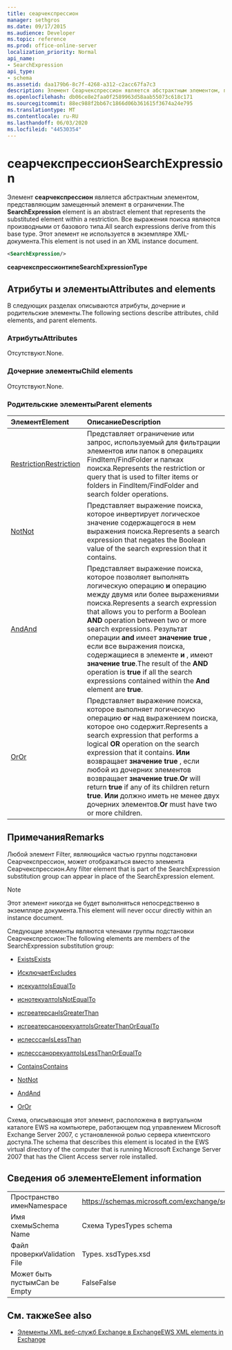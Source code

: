 ```yaml
---
title: сеарчекспрессион
manager: sethgros
ms.date: 09/17/2015
ms.audience: Developer
ms.topic: reference
ms.prod: office-online-server
localization_priority: Normal
api_name:
- SearchExpression
api_type:
- schema
ms.assetid: daa179b6-8c7f-4268-a312-c2acc67fa7c3
description: Элемент Сеарчекспрессион является абстрактным элементом, представляющим замещенный элемент в ограничении. Все выражения поиска являются производными от базового типа. Этот элемент не используется в экземпляре XML-документа.
ms.openlocfilehash: db06ce8e2faa0f2589963d58aab55073c618c171
ms.sourcegitcommit: 88ec988f2bb67c1866d06b361615f3674a24e795
ms.translationtype: MT
ms.contentlocale: ru-RU
ms.lasthandoff: 06/03/2020
ms.locfileid: "44530354"
---
```

# <a name="searchexpression"></a><span data-ttu-id="f818d-105">сеарчекспрессион</span><span class="sxs-lookup"><span data-stu-id="f818d-105">SearchExpression</span></span>

<span data-ttu-id="f818d-106">Элемент **сеарчекспрессион** является абстрактным элементом, представляющим замещенный элемент в ограничении.</span><span class="sxs-lookup"><span data-stu-id="f818d-106">The **SearchExpression** element is an abstract element that represents the substituted element within a restriction.</span></span> <span data-ttu-id="f818d-107">Все выражения поиска являются производными от базового типа.</span><span class="sxs-lookup"><span data-stu-id="f818d-107">All search expressions derive from this base type.</span></span> <span data-ttu-id="f818d-108">Этот элемент не используется в экземпляре XML-документа.</span><span class="sxs-lookup"><span data-stu-id="f818d-108">This element is not used in an XML instance document.</span></span> 
  
```xml
<SearchExpression/>
```

 <span data-ttu-id="f818d-109">**сеарчекспрессионтипе**</span><span class="sxs-lookup"><span data-stu-id="f818d-109">**SearchExpressionType**</span></span>
## <a name="attributes-and-elements"></a><span data-ttu-id="f818d-110">Атрибуты и элементы</span><span class="sxs-lookup"><span data-stu-id="f818d-110">Attributes and elements</span></span>

<span data-ttu-id="f818d-111">В следующих разделах описываются атрибуты, дочерние и родительские элементы.</span><span class="sxs-lookup"><span data-stu-id="f818d-111">The following sections describe attributes, child elements, and parent elements.</span></span>
  
### <a name="attributes"></a><span data-ttu-id="f818d-112">Атрибуты</span><span class="sxs-lookup"><span data-stu-id="f818d-112">Attributes</span></span>

<span data-ttu-id="f818d-113">Отсутствуют.</span><span class="sxs-lookup"><span data-stu-id="f818d-113">None.</span></span>
  
### <a name="child-elements"></a><span data-ttu-id="f818d-114">Дочерние элементы</span><span class="sxs-lookup"><span data-stu-id="f818d-114">Child elements</span></span>

<span data-ttu-id="f818d-115">Отсутствуют.</span><span class="sxs-lookup"><span data-stu-id="f818d-115">None.</span></span>
  
### <a name="parent-elements"></a><span data-ttu-id="f818d-116">Родительские элементы</span><span class="sxs-lookup"><span data-stu-id="f818d-116">Parent elements</span></span>

|<span data-ttu-id="f818d-117">**Элемент**</span><span class="sxs-lookup"><span data-stu-id="f818d-117">**Element**</span></span>|<span data-ttu-id="f818d-118">**Описание**</span><span class="sxs-lookup"><span data-stu-id="f818d-118">**Description**</span></span>|
|:-----|:-----|
|[<span data-ttu-id="f818d-119">Restriction</span><span class="sxs-lookup"><span data-stu-id="f818d-119">Restriction</span></span>](restriction.md) <br/> |<span data-ttu-id="f818d-120">Представляет ограничение или запрос, используемый для фильтрации элементов или папок в операциях FindItem/FindFolder и папках поиска.</span><span class="sxs-lookup"><span data-stu-id="f818d-120">Represents the restriction or query that is used to filter items or folders in FindItem/FindFolder and search folder operations.</span></span>  <br/> |
|[<span data-ttu-id="f818d-121">Not</span><span class="sxs-lookup"><span data-stu-id="f818d-121">Not</span></span>](not.md) <br/> |<span data-ttu-id="f818d-122">Представляет выражение поиска, которое инвертирует логическое значение содержащегося в нем выражения поиска.</span><span class="sxs-lookup"><span data-stu-id="f818d-122">Represents a search expression that negates the Boolean value of the search expression that it contains.</span></span>  <br/> |
|[<span data-ttu-id="f818d-123">And</span><span class="sxs-lookup"><span data-stu-id="f818d-123">And</span></span>](and.md) <br/> |<span data-ttu-id="f818d-124">Представляет выражение поиска, которое позволяет выполнять логическую операцию **и** операцию между двумя или более выражениями поиска.</span><span class="sxs-lookup"><span data-stu-id="f818d-124">Represents a search expression that allows you to perform a Boolean **AND** operation between two or more search expressions.</span></span> <span data-ttu-id="f818d-125">Результат операции **and** имеет **значение true** , если все выражения поиска, содержащиеся в элементе **и** , имеют **значение true**.</span><span class="sxs-lookup"><span data-stu-id="f818d-125">The result of the **AND** operation is **true** if all the search expressions contained within the **And** element are **true**.</span></span>  <br/> |
|[<span data-ttu-id="f818d-126">Or</span><span class="sxs-lookup"><span data-stu-id="f818d-126">Or</span></span>](or.md) <br/> |<span data-ttu-id="f818d-127">Представляет выражение поиска, которое выполняет логическую операцию **or** над выражением поиска, которое оно содержит.</span><span class="sxs-lookup"><span data-stu-id="f818d-127">Represents a search expression that performs a logical **OR** operation on the search expression that it contains.</span></span> <span data-ttu-id="f818d-128">**Или** возвращает **значение true** , если любой из дочерних элементов возвращает **значение true**.</span><span class="sxs-lookup"><span data-stu-id="f818d-128">**Or** will return **true** if any of its children return **true**.</span></span> <span data-ttu-id="f818d-129">**Или** должно иметь не менее двух дочерних элементов.</span><span class="sxs-lookup"><span data-stu-id="f818d-129">**Or** must have two or more children.</span></span>  <br/> |
   
## <a name="remarks"></a><span data-ttu-id="f818d-130">Примечания</span><span class="sxs-lookup"><span data-stu-id="f818d-130">Remarks</span></span>

<span data-ttu-id="f818d-131">Любой элемент Filter, являющийся частью группы подстановки Сеарчекспрессион, может отображаться вместо элемента Сеарчекспрессион.</span><span class="sxs-lookup"><span data-stu-id="f818d-131">Any filter element that is part of the SearchExpression substitution group can appear in place of the SearchExpression element.</span></span>
  
> [!NOTE]
> <span data-ttu-id="f818d-132">Этот элемент никогда не будет выполняться непосредственно в экземпляре документа.</span><span class="sxs-lookup"><span data-stu-id="f818d-132">This element will never occur directly within an instance document.</span></span> 
  
<span data-ttu-id="f818d-133">Следующие элементы являются членами группы подстановки Сеарчекспрессион:</span><span class="sxs-lookup"><span data-stu-id="f818d-133">The following elements are members of the SearchExpression substitution group:</span></span>
  
- [<span data-ttu-id="f818d-134">Exists</span><span class="sxs-lookup"><span data-stu-id="f818d-134">Exists</span></span>](exists.md)
    
- [<span data-ttu-id="f818d-135">Исключает</span><span class="sxs-lookup"><span data-stu-id="f818d-135">Excludes</span></span>](excludes.md)
    
- [<span data-ttu-id="f818d-136">исекуалто</span><span class="sxs-lookup"><span data-stu-id="f818d-136">IsEqualTo</span></span>](isequalto.md)
    
- [<span data-ttu-id="f818d-137">иснотекуалто</span><span class="sxs-lookup"><span data-stu-id="f818d-137">IsNotEqualTo</span></span>](isnotequalto.md)
    
- [<span data-ttu-id="f818d-138">исгреатерсан</span><span class="sxs-lookup"><span data-stu-id="f818d-138">IsGreaterThan</span></span>](isgreaterthan.md)
    
- [<span data-ttu-id="f818d-139">исгреатерсанорекуалто</span><span class="sxs-lookup"><span data-stu-id="f818d-139">IsGreaterThanOrEqualTo</span></span>](isgreaterthanorequalto.md)
    
- [<span data-ttu-id="f818d-140">ислесссан</span><span class="sxs-lookup"><span data-stu-id="f818d-140">IsLessThan</span></span>](islessthan.md)
    
- [<span data-ttu-id="f818d-141">ислесссанорекуалто</span><span class="sxs-lookup"><span data-stu-id="f818d-141">IsLessThanOrEqualTo</span></span>](islessthanorequalto.md)
    
- [<span data-ttu-id="f818d-142">Contains</span><span class="sxs-lookup"><span data-stu-id="f818d-142">Contains</span></span>](contains.md)
    
- [<span data-ttu-id="f818d-143">Not</span><span class="sxs-lookup"><span data-stu-id="f818d-143">Not</span></span>](not.md)
    
- [<span data-ttu-id="f818d-144">And</span><span class="sxs-lookup"><span data-stu-id="f818d-144">And</span></span>](and.md)
    
- [<span data-ttu-id="f818d-145">Or</span><span class="sxs-lookup"><span data-stu-id="f818d-145">Or</span></span>](or.md)
    
<span data-ttu-id="f818d-146">Схема, описывающая этот элемент, расположена в виртуальном каталоге EWS на компьютере, работающем под управлением Microsoft Exchange Server 2007, с установленной ролью сервера клиентского доступа.</span><span class="sxs-lookup"><span data-stu-id="f818d-146">The schema that describes this element is located in the EWS virtual directory of the computer that is running Microsoft Exchange Server 2007 that has the Client Access server role installed.</span></span>
  
## <a name="element-information"></a><span data-ttu-id="f818d-147">Сведения об элементе</span><span class="sxs-lookup"><span data-stu-id="f818d-147">Element information</span></span>

|||
|:-----|:-----|
|<span data-ttu-id="f818d-148">Пространство имен</span><span class="sxs-lookup"><span data-stu-id="f818d-148">Namespace</span></span>  <br/> |https://schemas.microsoft.com/exchange/services/2006/types  <br/> |
|<span data-ttu-id="f818d-149">Имя схемы</span><span class="sxs-lookup"><span data-stu-id="f818d-149">Schema Name</span></span>  <br/> |<span data-ttu-id="f818d-150">Схема Types</span><span class="sxs-lookup"><span data-stu-id="f818d-150">Types schema</span></span>  <br/> |
|<span data-ttu-id="f818d-151">Файл проверки</span><span class="sxs-lookup"><span data-stu-id="f818d-151">Validation File</span></span>  <br/> |<span data-ttu-id="f818d-152">Types. xsd</span><span class="sxs-lookup"><span data-stu-id="f818d-152">Types.xsd</span></span>  <br/> |
|<span data-ttu-id="f818d-153">Может быть пустым</span><span class="sxs-lookup"><span data-stu-id="f818d-153">Can be Empty</span></span>  <br/> |<span data-ttu-id="f818d-154">False</span><span class="sxs-lookup"><span data-stu-id="f818d-154">False</span></span>  <br/> |
   
## <a name="see-also"></a><span data-ttu-id="f818d-155">См. также</span><span class="sxs-lookup"><span data-stu-id="f818d-155">See also</span></span>



- [<span data-ttu-id="f818d-156">Элементы XML веб-служб Exchange в Exchange</span><span class="sxs-lookup"><span data-stu-id="f818d-156">EWS XML elements in Exchange</span></span>](ews-xml-elements-in-exchange.md)

